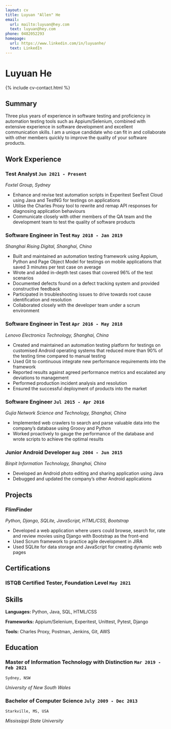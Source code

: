 ```yaml
---
layout: cv
title: Luyuan "Allen" He
email:
  url: mailto:luyuan@hey.com
  text: luyuan@hey.com
phone: 0482052293
homepage:
  url: https://www.linkedin.com/in/luyuanhe/
  text: LinkedIn
---
```


# Luyuan **He**

<!--
include contact information from the front matter
Supported arguments:
    - homepage: url, text
    - phone
    - email
-->

{% include cv-contact.html %}

## Summary

Three plus years of experience in software testing and proficiency in automation testing tools such as Appium/Selenium, combined with extensive experience in software development and excellent communication skills. I am a unique candidate who can fit in and collaborate with other members quickly to improve the quality of your software products.

## Work Experience

### **Test Analyst** `Jun 2021 - Present`

_Foxtel Group, Sydney_<br>
- Enhance and revise test automation scripts in Experitest SeeTest Cloud using Java and TestNG for testings on applications
- Utilise the Charles Proxy tool to rewrite and remap API responses for diagnosing application behaviours     
- Communicate closely with other members of the QA team and the development team to test the quality of software products 

### **Software Engineer in Test** `May 2018 - Jan 2019`

_Shanghai Rising Digital, Shanghai, China_<br>
- Built and maintained an automation testing framework using Appium, Python and Page Object Model for testings on mobile applications that saved 3 minutes per test case on average
- Wrote and added in-depth test cases that covered 96% of the test scenarios
- Documented defects found on a defect tracking system and provided constructive feedback
- Participated in troubleshooting issues to drive towards root cause identification and resolution
- Collaborated closely with the developer team under a scrum environment

### **Software Engineer in Test** `Apr 2016 - May 2018`

_Lenovo Electronics Technology, Shanghai, China_<br>
- Created and maintained an automation testing platform for testings on customised Android operating systems that reduced more than 90% of the testing time compared to manual testing
- Used Git to continuous integrate new performance requirements into the framework
- Reported results against agreed performance metrics and escalated any deviations to management
- Performed production incident analysis and resolution
- Ensured the successful deployment of products into the market

### **Software Engineer** `Jul 2015 - Apr 2016`

_Gujia Network Science and Technology, Shanghai, China_<br>

- Implemented web crawlers to search and parse valuable data into the company’s database using Groovy and Python
- Worked proactively to gauge the performance of the database and wrote scripts to achieve the optimal results

### **Junior Android Developer** `Aug 2004 - Jun 2015`

_Binpit Information Technology, Shanghai, China_<br>
- Developed an Android photo editing and sharing application using Java
- Debugged and updated the company’s other Android applications

## Projects
### **FlimFinder**
_Python, Django, SQLite, JavaScript, HTML/CSS, Bootstrap_<br>
- Developed a web application where users could browse, search for, rate and review movies using Django with Bootstrap as the front-end
- Used Scrum framework to practice agile development in JIRA
- Used SQLite for data storage and JavaScript for creating dynamic web pages

## Certifications
### **ISTQB Certified Tester, Foundation Level** `May 2021`

## Skills
**Languages:** Python, Java, SQL, HTML/CSS<br>

**Frameworks:** Appium/Selenium, Experitest, Unittest, Pytest, Django<br>

**Tools:** Charles Proxy, Postman, Jenkins, Git, AWS<br>

## Education

### **Master of Information Technology with Distinction** `Mar 2019 - Feb 2021`

```
Sydney, NSW
```

_University of New South Wales_

### **Bachelor of Computer Science** `July 2009 - Dec 2013`

```
Starkville, MS, USA
```

_Mississippi State University_

<!-- ### Footer

Last updated: Oct 4 2021 -->
